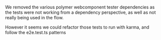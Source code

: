 We removed the various polymer webcomponent tester dependencies as the tests were not working from a dependency perspective,
as well as not really being used in the flow. 

However it seems we could refactor those tests to run with karma, and follow the e2e.test.ts patterns
